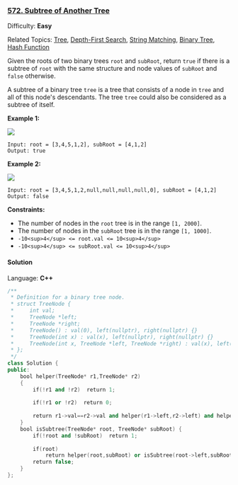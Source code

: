 ### [572\. Subtree of Another Tree](https://leetcode.com/problems/subtree-of-another-tree/)

Difficulty: **Easy**  

Related Topics: [Tree](https://leetcode.com/tag/tree/), [Depth-First Search](https://leetcode.com/tag/depth-first-search/), [String Matching](https://leetcode.com/tag/string-matching/), [Binary Tree](https://leetcode.com/tag/binary-tree/), [Hash Function](https://leetcode.com/tag/hash-function/)


Given the roots of two binary trees `root` and `subRoot`, return `true` if there is a subtree of `root` with the same structure and node values of `subRoot` and `false` otherwise.

A subtree of a binary tree `tree` is a tree that consists of a node in `tree` and all of this node's descendants. The tree `tree` could also be considered as a subtree of itself.

**Example 1:**

![](https://assets.leetcode.com/uploads/2021/04/28/subtree1-tree.jpg)

```
Input: root = [3,4,5,1,2], subRoot = [4,1,2]
Output: true
```

**Example 2:**

![](https://assets.leetcode.com/uploads/2021/04/28/subtree2-tree.jpg)

```
Input: root = [3,4,5,1,2,null,null,null,null,0], subRoot = [4,1,2]
Output: false
```

**Constraints:**

*   The number of nodes in the `root` tree is in the range `[1, 2000]`.
*   The number of nodes in the `subRoot` tree is in the range `[1, 1000]`.
*   `-10<sup>4</sup> <= root.val <= 10<sup>4</sup>`
*   `-10<sup>4</sup> <= subRoot.val <= 10<sup>4</sup>`


#### Solution

Language: **C++**

```c++
/**
 * Definition for a binary tree node.
 * struct TreeNode {
 *     int val;
 *     TreeNode *left;
 *     TreeNode *right;
 *     TreeNode() : val(0), left(nullptr), right(nullptr) {}
 *     TreeNode(int x) : val(x), left(nullptr), right(nullptr) {}
 *     TreeNode(int x, TreeNode *left, TreeNode *right) : val(x), left(left), right(right) {}
 * };
 */
class Solution {
public:
    bool helper(TreeNode* r1,TreeNode* r2)
    {
        if(!r1 and !r2)  return 1;
        
        if(!r1 or !r2)  return 0;
        
        return r1->val==r2->val and helper(r1->left,r2->left) and helper(r1->right,r2->right);
    }
    bool isSubtree(TreeNode* root, TreeNode* subRoot) {
        if(!root and !subRoot)  return 1;
        
        if(root)
            return helper(root,subRoot) or isSubtree(root->left,subRoot) or isSubtree(root->right,subRoot);
        return false;
    }
};
```
